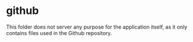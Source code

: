 # github
This folder does not server any purpose for the application itself, as it only contains files used in the Github repository.